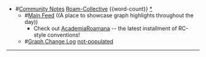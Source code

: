 - #[Community Notes](<Community Notes.md>) [Roam-Collective](<Roam-Collective.md>) {{word-count}} [*]([rc](<rc.md>))
    - #[Main Feed](<Main Feed.md>) ((A place to showcase graph highlights throughout the day)) 
        - Check out [AcademiaRoamana](https://roamresearch.com/#/app/AcademiaRoamana) -- the latest installment of RC-style conventions!   
    - #[Graph Change Log](<Graph Change Log.md>) [not-populated](<not-populated.md>)
- ---
